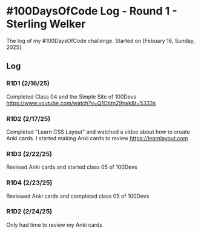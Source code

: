 # #100DaysOfCode Log - Round 1 - Sterling Welker

The log of my #100DaysOfCode challenge. Started on [Febuary 16, Sunday, 2025].

## Log

### R1D1 (2/16/25)

Completed Class 04 and the Simple Site of 100Devs
https://www.youtube.com/watch?v=Q1Obtn29twk&t=5333s

### R1D2 (2/17/25)

Completed "Learn CSS Layout" and watched a video about how to create Anki cards. I started making Anki cards to review
https://learnlayout.com

### R1D3 (2/22/25)

Reviewd Anki cards and started class 05 of 100Devs

### R1D4 (2/23/25)

Reviewed Anki cards and completed class 05 of 100Devs

### R1D2 (2/24/25)

Only had time to review my Anki cards